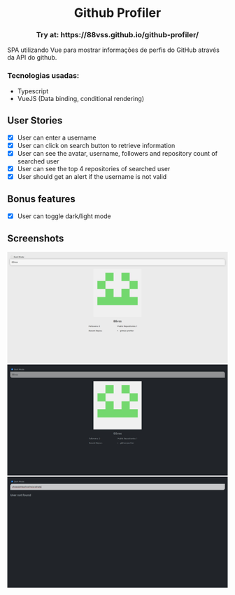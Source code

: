 <h1 align=center >Github Profiler</h1>

<h3 align=center>Try at: https://88vss.github.io/github-profiler/</h3>

SPA utilizando Vue para mostrar informações de perfis do GitHub através da API do github.

### Tecnologias usadas:
  - Typescript
  - VueJS (Data binding, conditional rendering)

## User Stories

-   [x] User can enter a username
-   [x] User can click on search button to retrieve information
-   [x] User can see the avatar, username, followers and repository count of searched user
-   [x] User can see the top 4 repositories of searched user
-   [x] User should get an alert if the username is not valid

## Bonus features
-  [x] User can toggle dark/light mode

<h2> Screenshots </h2>

<p align=center>
  <img src="https://github.com/88vss/github-profiler/blob/master/assets/githubprofiler1.jpg" width=800px />
  <img src="https://github.com/88vss/github-profiler/blob/master/assets/githubprofiler2.jpg" width=800px />
  <img src="https://github.com/88vss/github-profiler/blob/master/assets/githubprofiler3.jpg" width=800px />
</p>
